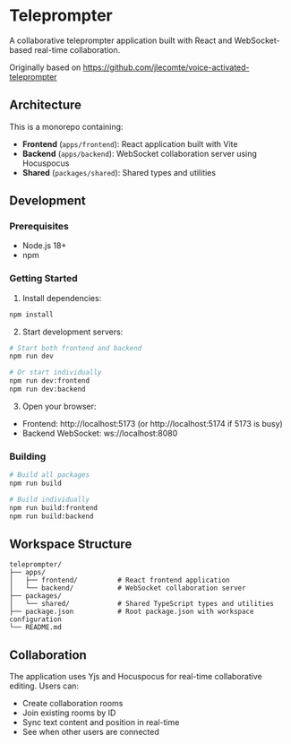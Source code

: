# Teleprompter

A collaborative teleprompter application built with React and WebSocket-based real-time collaboration.

Originally based on https://github.com/jlecomte/voice-activated-teleprompter

## Architecture

This is a monorepo containing:

- **Frontend** (`apps/frontend`): React application built with Vite
- **Backend** (`apps/backend`): WebSocket collaboration server using Hocuspocus
- **Shared** (`packages/shared`): Shared types and utilities

## Development

### Prerequisites

- Node.js 18+
- npm

### Getting Started

1. Install dependencies:

```bash
npm install
```

2. Start development servers:

```bash
# Start both frontend and backend
npm run dev

# Or start individually
npm run dev:frontend
npm run dev:backend
```

3. Open your browser:

- Frontend: http://localhost:5173 (or http://localhost:5174 if 5173 is busy)
- Backend WebSocket: ws://localhost:8080

### Building

```bash
# Build all packages
npm run build

# Build individually
npm run build:frontend
npm run build:backend
```

## Workspace Structure

```
teleprompter/
├── apps/
│   ├── frontend/          # React frontend application
│   └── backend/           # WebSocket collaboration server
├── packages/
│   └── shared/            # Shared TypeScript types and utilities
├── package.json           # Root package.json with workspace configuration
└── README.md
```

## Collaboration

The application uses Yjs and Hocuspocus for real-time collaborative editing. Users can:

- Create collaboration rooms
- Join existing rooms by ID
- Sync text content and position in real-time
- See when other users are connected
